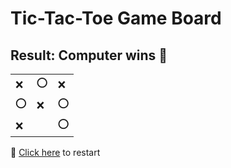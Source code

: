 # Tic-Tac-Toe Game Board
## Result: Computer wins 🤖
|   |   |   |
|---|---|---|
|❌ |⭕ |❌ |
|⭕ |❌ |⭕ |
|❌ |  |⭕ |

🔄 [Click here](EEEEEEEEE.md) to restart